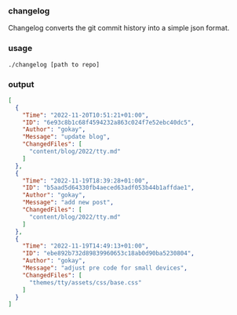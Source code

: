 ### changelog

Changelog converts the git commit history into a simple json format.  

### usage

`./changelog [path to repo]`


### output

``` json
[
  {
    "Time": "2022-11-20T10:51:21+01:00",
    "ID": "6e93c8b1c68f4594232a863c024f7e52ebc40dc5",
    "Author": "gokay",
    "Message": "update blog",
    "ChangedFiles": [
      "content/blog/2022/tty.md"
    ]
  },
  {
    "Time": "2022-11-19T18:39:28+01:00",
    "ID": "b5aad5d64330fb4aeced63adf053b44b1affdae1",
    "Author": "gokay",
    "Message": "add new post",
    "ChangedFiles": [
      "content/blog/2022/tty.md"
    ]
  },
  {
    "Time": "2022-11-19T14:49:13+01:00",
    "ID": "ebe892b732d89839960653c18ab0d90ba5230804",
    "Author": "gokay",
    "Message": "adjust pre code for small devices",
    "ChangedFiles": [
      "themes/tty/assets/css/base.css"
    ]
  }
]
```  
